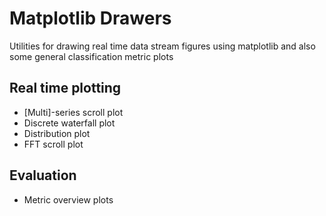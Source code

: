 # Matplotlib Drawers

Utilities for drawing real time data stream figures using matplotlib and also some general classification metric plots

## Real time plotting

- [Multi]-series scroll plot
- Discrete waterfall plot
- Distribution plot
- FFT scroll plot

## Evaluation

- Metric overview plots
